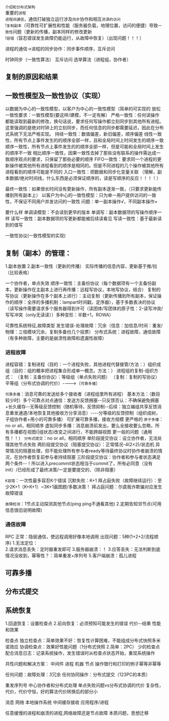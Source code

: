`介绍和分布式架构`   
重要的`进程`   
`进程间通信`，通信打破独立运行涉及`同步`协作和相互`资源的访问`  
!`复制副本`（可靠性可扩展性和性能（服务器负载，地理位置，访问的便捷）导致`一致性`问题（更新的传播，副本同样的修改更新  
!`容错`（容忍错误发生故障仍能运行，从故障中恢复）（出现问题！！！）


进程的通信->进程的同步协作：同步事件顺序，互斥访问

时钟同步（一致性算法）
互斥访问
选举算法（进程组，协作者）



## 复制的原因和结果
## 一致性模型及一致性协议（实现）
以数据为中心的一致性模型，以客户为中心的一致性模型（简单的可实现的
放松一致性要求：一致性模型(要这样/建模，不一定有解）
严格一致性：任何读操作都能读取到最新的修改，换句话说，要求任何写操作都立刻同步到其他所有进程。这里强调的是绝对时钟上的立刻同步，而任何信息的同步都需要延迟，因此在分布式系统下无法严格实现。
持续一致性：数值偏差，新旧偏差，顺序偏差
线性一致性，所有节点上事件发生的的顺序全部一样，且和全局时间上时间发生的顺序一致
顺序一致性，所有节点上事件发生的的顺序全部一样，但是可能和全局时间上发生的顺序不一致
相比顺序一致性，因果一致性去掉了那些没有联系的操作需达成一致顺序观点的要求，只保留了那些必要的顺序
FIFO一致性：要求同一个进程的更新操作被其他所有进程看到的顺序是相同的。但是不同进程的几个操作被其他所有进程看到的顺序可能是不同的
入口一致性：把数据和同步化变量关联
（理解，副本数据/绝对时间线，什么东西是必须保证顺序的，读是写顺序的反应！！！！）

最终一致性：如果很长时间没有更新操作，所有副本逐渐一致，（只要求更新能传播到所有副本上）
以客户为中心的一致性模型：只为单一用户提供访问的一致性，不保证不同用户并发访问的一致性
问题：单一副本操作√，不同副本操作×

要什么样
单调读模型：不会读到更早的版本
单调写：副本数据项的写操作顺序一样
读写一致性：副本数据项的写更新都能被后续读看见
写读一致性：基于最新读到的值写

一致性协议(一致性模型的实现)

## 复制（副本）的管理：
1.副本放置 
2.副本一致性（更新的传播）
实际传播的信息内容，更新基于推/拉（比较表格）


一个协作者，单点失效
顺序一致性：主备份协议（每个数据项有一个主备份副本，更新操作在主副本上进行再传播：远程写协议，本地写协议，结合）
复制的写协议（更新操作在多个副本上进行）：主动复制（更新传播到所有副本，保证操作的顺序：全序的多播机制：lampart时间戳，定序器），基于多数表决的协议（读写操作需要请求多个服务器得到许可（读团体/写团体的原子性：2-读写冲突/写写冲突（only无读读））多种变形：半数+1，ROWA）




可靠性系统特征,故障类型
发生错误-处理故障：冗余（信息：加信息/时间：重发/物理：三倍模块冗余，复制多备份几个投票）
分布式系统：进程故障，通信故障（有多种故障，主要的是崩溃性故障和遗漏性故障）
### 进程故障
进程容错：复制进程（目的：一个进程失败，其他进程代替接管/方法：）组织成组（目的：组的概率把进程集合形成单一概念。方法：）
进程组的复制-组织方式：
（复制：主备份协议）：等级组（单点失败问题）
（复制：复制的写协议）平等组（分布式协调的代价）---->（`可靠多播`）

`可靠多播`：消息可靠的发送给多个接收者（进程组里所有进程）
基本方法：（数目较少时）多个可靠点对点通信：发送方反馈拥塞--只反馈否认：不确保避免拥塞+长久缓存--无等级反馈控制（随机等待，反馈抑制--后续：独立编组共享反馈消息重发通道/本地恢复其他接收方分享消息）----分等级的反馈控制（组织成树，子组协作者+用小的可靠多播）
可扩展可靠多播，接收方规模
更严格的
`原子多播`：no or all，相同顺序
虚拟同步多播：消息崩溃前发出，要么全接收要么忽略，所有多播都在视图(|组状态)改变之间进行，不能跨越视图
更一般的问题（通用性！！）
`分布式提交`：no or all，相同顺序
单阶段提交协议：设立协作者，无法处理其他节点失败
两阶段提交协议（阻塞提交协议）：正常情况-4(2×2)/状态机  异常情况的阻塞处理，但不能处理所有参与者ready等待最终协议时协作者崩溃的情况，在协作者恢复前参与者持续阻塞
三阶段提交协议：协作者和参与者状态满足两个条件--！所以进入precommit状态相当于commit了，所有必同意（没有init）/已经形成了最终决策/一定是要提交的、（除非阻塞）



`K容错`：一次性最多容忍K个错误
沉默失败：K+1
拜占庭失败（故障继续运行）：至少2K+1（K+K+1）~3K+1画图题/多数决策！
拜占庭问题：尔虞我诈欺骗对应发生故障错误

`故障检测`：1节点主动探测其他节点(ping ping不通看其他) 2.定期告知邻节点(可用信息很旧说明故障)

### 通信故障
RPC
正常：隐层通信，使远程调用好像本地调用
出现问题：5种(1+2+2/流程顺序)
1.无法定位：\
2.请求消息丢失：定时器重发即可
3.服务器崩溃：！
3.应答丢失：无法判断到底情况没收到，幂等性？：简单重发+序列号
5.客户端崩溃：孤儿进程


## 可靠多播
## 分布式提交

## 系统恢复
1.回退恢复：设置检查点
2.前向恢复：必须预知可能发生的错误
代价--结果
性能和效果

检查点
独立检查点：简单效果不好：恢复性计算困难，不能组成分布式快照多米诺效应
协调检查点：效果好性能问题（1分布式快照 2.简单：2PC）
少的检查点配合消息日志：记录系统操作，发生错误时从检查点状态开始，重现系统操作

共性问题和解决方案：
中间件
进程 机器 节点
操作银行和打印的例子幂等非幂等

任何问题：故障处理：3冗余
任何协同操作：分布式提交（123PC的本质）

重发序列号
中心协作者和分布式处理
单点失败问题vs分布式协调的代价
复杂性，代价，代价守恒，好的算法代价转换后的部分小


消息 网络 本地操作系统 中间缓存接收 应用程序/进程

任意缓慢的进程和崩溃的进程,网络故障还是节点故障
本质问题，思想迁移
